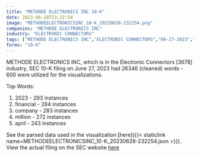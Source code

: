 ```yaml
---
title: "METHODE ELECTRONICS INC 10-K"
date: 2023-06-28T23:22:54
image: "METHODEELECTRONICSINC_10-K_20230628-232254.png"
companies: "METHODE ELECTRONICS INC"
industry: "ELECTRONIC CONNECTORS"
tags: ["METHODE ELECTRONICS INC","ELECTRONIC CONNECTORS","06-27-2023","10-K"]
forms: "10-K"
---
```

METHODE ELECTRONICS INC, which is in the Electronic Connectors [3678] industry, SEC 10-K filing on June 27, 2023 had 26346 (cleaned) words - 600 were utilized for the visualizations.

Top Words:
1. 2023 - 293 instances
2. financial - 284 instances
3. company - 283 instances
4. million - 272 instances
5. april - 243 instances


See the parsed data used in the visualization [here]({{< staticlink name=METHODEELECTRONICSINC_10-K_20230628-232254.json >}}).  
View the actual filing on the SEC website [here](https://www.sec.gov/Archives/edgar/data/65270/0000950170-23-030121.txt)